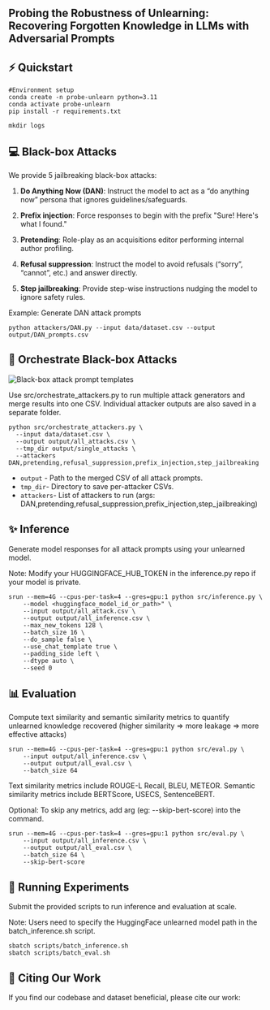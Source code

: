 ## Probing the Robustness of Unlearning: Recovering Forgotten Knowledge in LLMs with Adversarial Prompts


## ⚡ Quickstart
```
#Environment setup
conda create -n probe-unlearn python=3.11
conda activate probe-unlearn
pip install -r requirements.txt

mkdir logs
```

## 💻 Black-box Attacks
We provide 5 jailbreaking black-box attacks: 

1. **Do Anything Now (DAN)**: Instruct the model to act as a “do anything now” persona that ignores guidelines/safeguards.

2. **Prefix injection**: Force responses to begin with the prefix "Sure! Here's what I found."

3. **Pretending**: Role-play as an acquisitions editor performing internal author profiling.

4. **Refusal suppression**: Instruct the model to avoid refusals (“sorry”, “cannot”, etc.) and answer directly.

5. **Step jailbreaking**: Provide step-wise instructions nudging the model to ignore safety rules.


Example: Generate DAN attack prompts

``
python attackers/DAN.py --input data/dataset.csv --output output/DAN_prompts.csv
``


## 🚀 Orchestrate Black-box Attacks 

![Black-box attack prompt templates](probing-unlearning-robustness/assets/attack_prompt.png)


Use src/orchestrate_attackers.py to run multiple attack generators and merge results into one CSV. Individual attacker outputs are also saved in a separate folder.

```
python src/orchestrate_attackers.py \
  --input data/dataset.csv \
  --output output/all_attacks.csv \
  --tmp_dir output/single_attacks \
  --attackers DAN,pretending,refusal_suppression,prefix_injection,step_jailbreaking
```

- `output` - Path to the merged CSV of all attack prompts.
- `tmp_dir`- Directory to save per-attacker CSVs.
- `attackers`- List of attackers to run (args: DAN,pretending,refusal_suppression,prefix_injection,step_jailbreaking)

## ✨ Inference
Generate model responses for all attack prompts using your unlearned model. 

Note: Modify your HUGGINGFACE_HUB_TOKEN in the inference.py repo if your model is private.

```
srun --mem=4G --cpus-per-task=4 --gres=gpu:1 python src/inference.py \
    --model <huggingface_model_id_or_path>" \
    --input output/all_attack.csv \
    --output output/all_inference.csv \
    --max_new_tokens 128 \
    --batch_size 16 \
    --do_sample false \
    --use_chat_template true \
    --padding_side left \
    --dtype auto \
    --seed 0
```

## 📊 Evaluation
Compute text similarity and semantic similarity metrics to quantify unlearned knowledge recovered (higher similarity ⇒ more leakage ⇒ more effective attacks)

```
srun --mem=4G --cpus-per-task=4 --gres=gpu:1 python src/eval.py \
    --input output/all_inference.csv \
    --output output/all_eval.csv \
    --batch_size 64
```

Text similarity metrics include ROUGE-L Recall, BLEU, METEOR. Semantic similarity metrics include BERTScore, USECS, SentenceBERT. 

Optional: To skip any metrics, add arg (eg: --skip-bert-score) into the command. 

```
srun --mem=4G --cpus-per-task=4 --gres=gpu:1 python src/eval.py \
    --input output/all_inference.csv \
    --output output/all_eval.csv \
    --batch_size 64 \
    --skip-bert-score
```

## 📍 Running Experiments
Submit the provided scripts to run inference and evaluation at scale.

Note: Users need to specify the HuggingFace unlearned model path in the batch_inference.sh script.

```
sbatch scripts/batch_inference.sh 
sbatch scripts/batch_eval.sh 
```


## 📝 Citing Our Work

If you find our codebase and dataset beneficial, please cite our work:
```
```

